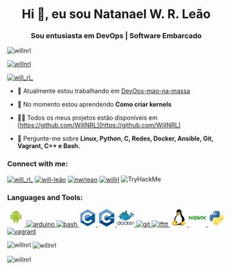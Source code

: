 <h1 align="center">Hi 👋, eu sou Natanael W. R. Leão</h1>
<h3 align="center">Sou entusiasta em DevOps | Software Embarcado</h3>

<p align="left"> <img src="https://komarev.com/ghpvc/?username=willnrl&label=Profile%20views&color=0e75b6&style=flat" alt="willnrl" /> </p>

<p align="left"> <a href="https://github.com/ryo-ma/github-profile-trophy"><img src="https://github-profile-trophy.vercel.app/?username=willnrl" alt="willnrl" /></a> </p>

<p align="left"> <a href="https://twitter.com/will_rl_" target="blank"><img src="https://img.shields.io/twitter/follow/will_rl_?logo=twitter&style=for-the-badge" alt="will_rl_" /></a> </p>

- 🔭 Atualmente estou trabalhando em [DevOps-mao-na-massa](https://github.com/WillNRL/DevOps-mao-na-massa.git)

- 🌱 No momento estou aprendendo **Como criar kernels**

- 👨‍💻 Todos os meus projetos estão disponíveis em [https://github.com/WillNRL](https://github.com/WillNRL)

- 💬 Pergunte-me sobre **Linux, Python, C, Redes, Docker, Ansible, Git, Vagrant, C++ e Bash.**

<h3 align="left">Connect with me:</h3>
<p align="left">
<a href="https://twitter.com/will_rl_" target="blank"><img align="center" src="https://raw.githubusercontent.com/rahuldkjain/github-profile-readme-generator/master/src/images/icons/Social/twitter.svg" alt="will_rl_" height="30" width="40" /></a>
<a href="https://linkedin.com/in/will-leão" target="blank"><img align="center" src="https://raw.githubusercontent.com/rahuldkjain/github-profile-readme-generator/master/src/images/icons/Social/linked-in-alt.svg" alt="will-leão" height="30" width="40" /></a>
<a href="https://www.codechef.com/users/nwrleao" target="blank"><img align="center" src="https://cdn.jsdelivr.net/npm/simple-icons@3.1.0/icons/codechef.svg" alt="nwrleao" height="30" width="40" /></a>
<a href="https://www.hackerrank.com/willrl" target="blank"><img align="center" src="https://raw.githubusercontent.com/rahuldkjain/github-profile-readme-generator/master/src/images/icons/Social/hackerrank.svg" alt="willrl" height="30" width="40" /></a>
<img src="https://tryhackme-badges.s3.amazonaws.com/ErgoProxy.png" alt="TryHackMe">
</p>

<h3 align="left">Languages and Tools:</h3>
<p align="left"> <a href="https://developer.android.com" target="_blank" rel="noreferrer"> <img src="https://raw.githubusercontent.com/devicons/devicon/master/icons/android/android-original-wordmark.svg" alt="android" width="40" height="40"/> </a> <a href="https://www.arduino.cc/" target="_blank" rel="noreferrer"> <img src="https://cdn.worldvectorlogo.com/logos/arduino-1.svg" alt="arduino" width="40" height="40"/> </a> <a href="https://www.gnu.org/software/bash/" target="_blank" rel="noreferrer"> <img src="https://www.vectorlogo.zone/logos/gnu_bash/gnu_bash-icon.svg" alt="bash" width="40" height="40"/> </a> <a href="https://www.cprogramming.com/" target="_blank" rel="noreferrer"> <img src="https://raw.githubusercontent.com/devicons/devicon/master/icons/c/c-original.svg" alt="c" width="40" height="40"/> </a> <a href="https://www.w3schools.com/cpp/" target="_blank" rel="noreferrer"> <img src="https://raw.githubusercontent.com/devicons/devicon/master/icons/cplusplus/cplusplus-original.svg" alt="cplusplus" width="40" height="40"/> </a> <a href="https://www.docker.com/" target="_blank" rel="noreferrer"> <img src="https://raw.githubusercontent.com/devicons/devicon/master/icons/docker/docker-original-wordmark.svg" alt="docker" width="40" height="40"/> </a> <a href="https://git-scm.com/" target="_blank" rel="noreferrer"> <img src="https://www.vectorlogo.zone/logos/git-scm/git-scm-icon.svg" alt="git" width="40" height="40"/> </a> <a href="https://ifttt.com/" target="_blank" rel="noreferrer"> <img src="https://www.vectorlogo.zone/logos/ifttt/ifttt-ar21.svg" alt="ifttt" width="40" height="40"/> </a> <a href="https://www.linux.org/" target="_blank" rel="noreferrer"> <img src="https://raw.githubusercontent.com/devicons/devicon/master/icons/linux/linux-original.svg" alt="linux" width="40" height="40"/> </a> <a href="https://www.nginx.com" target="_blank" rel="noreferrer"> <img src="https://raw.githubusercontent.com/devicons/devicon/master/icons/nginx/nginx-original.svg" alt="nginx" width="40" height="40"/> </a> <a href="https://www.python.org" target="_blank" rel="noreferrer"> <img src="https://raw.githubusercontent.com/devicons/devicon/master/icons/python/python-original.svg" alt="python" width="40" height="40"/> </a> <a href="https://www.vagrantup.com/" target="_blank" rel="noreferrer"> <img src="https://www.vectorlogo.zone/logos/vagrantup/vagrantup-icon.svg" alt="vagrant" width="40" height="40"/> </a> </p>

<p><img align="left" src="https://github-readme-stats.vercel.app/api/top-langs?username=willnrl&show_icons=true&locale=en&layout=compact" alt="willnrl" /></p>

<p>&nbsp;<img align="center" src="https://github-readme-stats.vercel.app/api?username=willnrl&show_icons=true&locale=en" alt="willnrl" /></p>

<p><img align="center" src="https://github-readme-streak-stats.herokuapp.com/?user=willnrl&" alt="willnrl" /></p>
